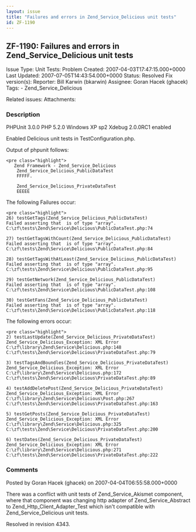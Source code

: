 ```yaml
---
layout: issue
title: "Failures and errors in Zend_Service_Delicious unit tests"
id: ZF-1190
---
```


ZF-1190: Failures and errors in Zend\_Service\_Delicious unit tests
-------------------------------------------------------------------

 Issue Type: Unit Tests: Problem Created: 2007-04-03T17:47:15.000+0000 Last Updated: 2007-07-05T14:43:54.000+0000 Status: Resolved Fix version(s): 
 Reporter:  Bill Karwin (bkarwin)  Assignee:  Goran Hacek (ghacek)  Tags: - Zend\_Service\_Delicious
 
 Related issues: 
 Attachments: 
### Description

PHPUnit 3.0.0 PHP 5.2.0 Windows XP sp2 Xdebug 2.0.0RC1 enabled

Enabled Delicious unit tests in TestConfiguration.php.

Output of phpunit follows:

 
    <pre class="highlight">
       Zend Framework - Zend_Service_Delicious
        Zend_Service_Delicious_PublicDataTest
        FFFFF.
    
        Zend_Service_Delicious_PrivateDataTest
        EEEEE


The following Failures occur:

 
    <pre class="highlight">
    26) testGetTags(Zend_Service_Delicious_PublicDataTest)
    Failed asserting that  is of type "array".
    C:\zf\tests\Zend\Service\Delicious\PublicDataTest.php:74
    
    27) testGetTagsWithCount(Zend_Service_Delicious_PublicDataTest)
    Failed asserting that  is of type "array".
    C:\zf\tests\Zend\Service\Delicious\PublicDataTest.php:84
    
    28) testGetTagsWithAtLeast(Zend_Service_Delicious_PublicDataTest)
    Failed asserting that  is of type "array".
    C:\zf\tests\Zend\Service\Delicious\PublicDataTest.php:95
    
    29) testGetNetwork(Zend_Service_Delicious_PublicDataTest)
    Failed asserting that  is of type "array".
    C:\zf\tests\Zend\Service\Delicious\PublicDataTest.php:108
    
    30) testGetFans(Zend_Service_Delicious_PublicDataTest)
    Failed asserting that  is of type "array".
    C:\zf\tests\Zend\Service\Delicious\PublicDataTest.php:118


The following errors occur:

 
    <pre class="highlight">
    2) testLastUpdate(Zend_Service_Delicious_PrivateDataTest)
    Zend_Service_Delicious_Exception: XML Error
    C:\zf\library\Zend\Service\Delicious.php:148
    C:\zf\tests\Zend\Service\Delicious\PrivateDataTest.php:79
    
    3) testTagsAndBoundles(Zend_Service_Delicious_PrivateDataTest)
    Zend_Service_Delicious_Exception: XML Error
    C:\zf\library\Zend\Service\Delicious.php:172
    C:\zf\tests\Zend\Service\Delicious\PrivateDataTest.php:89
    
    4) testAddDeletePost(Zend_Service_Delicious_PrivateDataTest)
    Zend_Service_Delicious_Exception: XML Error
    C:\zf\library\Zend\Service\Delicious\Post.php:267
    C:\zf\tests\Zend\Service\Delicious\PrivateDataTest.php:163
    
    5) testGetPosts(Zend_Service_Delicious_PrivateDataTest)
    Zend_Service_Delicious_Exception: XML Error
    C:\zf\library\Zend\Service\Delicious.php:325
    C:\zf\tests\Zend\Service\Delicious\PrivateDataTest.php:200
    
    6) testDates(Zend_Service_Delicious_PrivateDataTest)
    Zend_Service_Delicious_Exception: XML Error
    C:\zf\library\Zend\Service\Delicious.php:271
    C:\zf\tests\Zend\Service\Delicious\PrivateDataTest.php:222


 

 

### Comments

Posted by Goran Hacek (ghacek) on 2007-04-04T06:55:58.000+0000

There was a conflict with unit tests of Zend\_Service\_Akismet component, where that component was changing http adapter of Zend\_Service\_Abstract to Zend\_Http\_Client\_Adapter\_Test which isn't compatible with Zend\_Service\_Delicious unit tests.

Resolved in revision 4343.

 

 